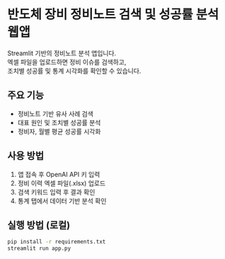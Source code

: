# 반도체 장비 정비노트 검색 및 성공률 분석 웹앱

Streamlit 기반의 정비노트 분석 앱입니다.  
엑셀 파일을 업로드하면 정비 이슈를 검색하고,  
조치별 성공률 및 통계 시각화를 확인할 수 있습니다.

## 주요 기능

- 정비노트 기반 유사 사례 검색
- 대표 원인 및 조치별 성공률 분석
- 정비자, 월별 평균 성공률 시각화

## 사용 방법

1. 앱 접속 후 OpenAI API 키 입력
2. 정비 이력 엑셀 파일(.xlsx) 업로드
3. 검색 키워드 입력 후 결과 확인
4. 통계 탭에서 데이터 기반 분석 확인

## 실행 방법 (로컬)

```bash
pip install -r requirements.txt
streamlit run app.py